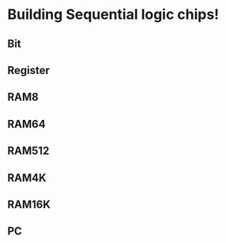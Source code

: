 # Building Sequential logic chips!

## Bit

## Register

## RAM8

## RAM64

## RAM512

## RAM4K

## RAM16K

## PC
